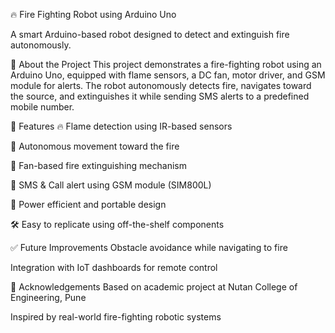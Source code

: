 🔥 Fire Fighting Robot using Arduino Uno

A smart Arduino-based robot designed to detect and extinguish fire autonomously.

🧠 About the Project
This project demonstrates a fire-fighting robot using an Arduino Uno, equipped with flame sensors, a DC fan, motor driver, and GSM module for alerts. The robot autonomously detects fire, navigates toward the source, and extinguishes it while sending SMS alerts to a predefined mobile number.

🎯 Features
🔥 Flame detection using IR-based sensors

🚗 Autonomous movement toward the fire

💨 Fan-based fire extinguishing mechanism

📱 SMS & Call alert using GSM module (SIM800L)

🪫 Power efficient and portable design

🛠️ Easy to replicate using off-the-shelf components


✅ Future Improvements
Obstacle avoidance while navigating to fire

Integration with IoT dashboards for remote control

🙌 Acknowledgements
Based on academic project at Nutan College of Engineering, Pune

Inspired by real-world fire-fighting robotic systems
